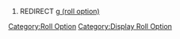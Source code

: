 1.  REDIRECT [g (roll option)](g_\(roll_option\) "wikilink")

<html>

[Category:Roll Option](Category:Roll_Option "wikilink")
[Category:Display Roll Option](Category:Display_Roll_Option "wikilink")